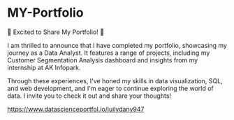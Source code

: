 # MY-Portfolio
🌟 Excited to Share My Portfolio! 🌟

I am thrilled to announce that I have completed my portfolio, showcasing my journey as a Data Analyst. It features a range of projects, including my Customer Segmentation Analysis dashboard and insights from my internship at AK Infopark.

Through these experiences, I've honed my skills in data visualization, SQL, and web development, and I'm eager to continue exploring the world of data. I invite you to check it out and share your thoughts!

https://www.datascienceportfol.io/juilydany947
